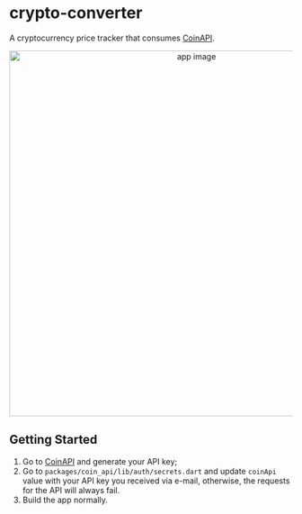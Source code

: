 # crypto-converter

A cryptocurrency price tracker that consumes [CoinAPI](https://www.coinapi.io/).

<div align="center">
  <img src="https://user-images.githubusercontent.com/8771994/164107081-7904de07-7ab5-4044-b015-278bdf110017.png" alt="app image" height="650"/>
</div>

## Getting Started

1. Go to [CoinAPI](https://www.coinapi.io/) and generate your API key;
2. Go to `packages/coin_api/lib/auth/secrets.dart` and update `coinApi` value with your API key you received via e-mail, otherwise, the requests for the API will always fail.
3. Build the app normally.
